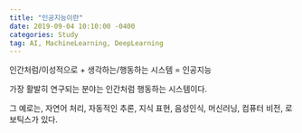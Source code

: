 ```yaml
---
title: "인공지능이란"
date: 2019-09-04 10:10:00 -0400
categories: Study
tag: AI, MachineLearning, DeepLearning
---
```


인간처럼/이성적으로 + 생각하는/행동하는 시스템 = 인공지능

가장 활발히 연구되는 분야는 인간처럼 행동하는 시스템이다.

그 예로는, 자연어 처리, 자동적인 추론, 지식 표현, 음성인식, 머신러닝, 컴퓨터 비전, 로보틱스가 있다.



